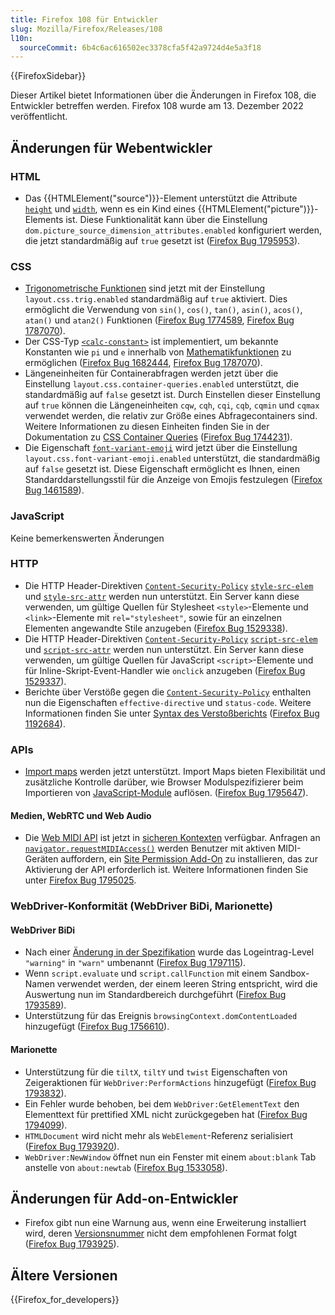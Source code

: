 ```yaml
---
title: Firefox 108 für Entwickler
slug: Mozilla/Firefox/Releases/108
l10n:
  sourceCommit: 6b4c6ac616502ec3378cfa5f42a9724d4e5a3f18
---
```


{{FirefoxSidebar}}

Dieser Artikel bietet Informationen über die Änderungen in Firefox 108, die Entwickler betreffen werden. Firefox 108 wurde am 13. Dezember 2022 veröffentlicht.

## Änderungen für Webentwickler

### HTML

- Das {{HTMLElement("source")}}-Element unterstützt die Attribute [`height`](/de/docs/Web/HTML/Element/source#height) und [`width`](/de/docs/Web/HTML/Element/source#width), wenn es ein Kind eines {{HTMLElement("picture")}}-Elements ist.
  Diese Funktionalität kann über die Einstellung `dom.picture_source_dimension_attributes.enabled` konfiguriert werden, die jetzt standardmäßig auf `true` gesetzt ist ([Firefox Bug 1795953](https://bugzil.la/1795953)).

### CSS

- [Trigonometrische Funktionen](/de/docs/Web/CSS/CSS_Functions#trigonometric_functions) sind jetzt mit der Einstellung `layout.css.trig.enabled` standardmäßig auf `true` aktiviert.
  Dies ermöglicht die Verwendung von `sin()`, `cos()`, `tan()`, `asin()`, `acos()`, `atan()` und `atan2()` Funktionen ([Firefox Bug 1774589](https://bugzil.la/1774589), [Firefox Bug 1787070](https://bugzil.la/1787070)).
- Der CSS-Typ [`<calc-constant>`](/de/docs/Web/CSS/calc-keyword) ist implementiert, um bekannte Konstanten wie `pi` und `e` innerhalb von [Mathematikfunktionen](/de/docs/Web/CSS/CSS_Functions#math_functions) zu ermöglichen ([Firefox Bug 1682444](https://bugzil.la/1682444), [Firefox Bug 1787070](https://bugzil.la/1787070)).
- Längeneinheiten für Containerabfragen werden jetzt über die Einstellung `layout.css.container-queries.enabled` unterstützt, die standardmäßig auf `false` gesetzt ist.
  Durch Einstellen dieser Einstellung auf `true` können die Längeneinheiten `cqw`, `cqh`, `cqi`, `cqb`, `cqmin` und `cqmax` verwendet werden, die relativ zur Größe eines Abfragecontainers sind.
  Weitere Informationen zu diesen Einheiten finden Sie in der Dokumentation zu [CSS Container Queries](/de/docs/Web/CSS/CSS_containment/Container_queries#container_query_length_units) ([Firefox Bug 1744231](https://bugzil.la/1744231)).
- Die Eigenschaft [`font-variant-emoji`](/de/docs/Web/CSS/font-variant-emoji) wird jetzt über die Einstellung `layout.css.font-variant-emoji.enabled` unterstützt, die standardmäßig auf `false` gesetzt ist. Diese Eigenschaft ermöglicht es Ihnen, einen Standarddarstellungsstil für die Anzeige von Emojis festzulegen ([Firefox Bug 1461589](https://bugzil.la/1461589)).

### JavaScript

Keine bemerkenswerten Änderungen

### HTTP

- Die HTTP Header-Direktiven [`Content-Security-Policy`](/de/docs/Web/HTTP/Headers/Content-Security-Policy) [`style-src-elem`](/de/docs/Web/HTTP/Headers/Content-Security-Policy/style-src-elem) und [`style-src-attr`](/de/docs/Web/HTTP/Headers/Content-Security-Policy/style-src-attr) werden nun unterstützt.
  Ein Server kann diese verwenden, um gültige Quellen für Stylesheet `<style>`-Elemente und `<link>`-Elemente mit `rel="stylesheet"`, sowie für an einzelnen Elementen angewandte Stile anzugeben ([Firefox Bug 1529338](https://bugzil.la/1529338)).
- Die HTTP Header-Direktiven [`Content-Security-Policy`](/de/docs/Web/HTTP/Headers/Content-Security-Policy) [`script-src-elem`](/de/docs/Web/HTTP/Headers/Content-Security-Policy/script-src-elem) und [`script-src-attr`](/de/docs/Web/HTTP/Headers/Content-Security-Policy/script-src-attr) werden nun unterstützt.
  Ein Server kann diese verwenden, um gültige Quellen für JavaScript `<script>`-Elemente und für Inline-Skript-Event-Handler wie `onclick` anzugeben ([Firefox Bug 1529337](https://bugzil.la/1529337)).
- Berichte über Verstöße gegen die [`Content-Security-Policy`](/de/docs/Web/HTTP/Headers/Content-Security-Policy) enthalten nun die Eigenschaften `effective-directive` und `status-code`.
  Weitere Informationen finden Sie unter [Syntax des Verstoßberichts](/de/docs/Web/HTTP/Headers/Content-Security-Policy/report-uri#violation_report_syntax) ([Firefox Bug 1192684](https://bugzil.la/1192684)).

### APIs

- [Import maps](/de/docs/Web/HTML/Element/script/type/importmap) werden jetzt unterstützt.
  Import Maps bieten Flexibilität und zusätzliche Kontrolle darüber, wie Browser Modulspezifizierer beim Importieren von [JavaScript-Module](/de/docs/Web/JavaScript/Guide/Modules) auflösen.
  ([Firefox Bug 1795647](https://bugzil.la/1795647)).

#### Medien, WebRTC und Web Audio

- Die [Web MIDI API](/de/docs/Web/API/Web_MIDI_API) ist jetzt in [sicheren Kontexten](/de/docs/Web/Security/Secure_Contexts) verfügbar.
  Anfragen an [`navigator.requestMIDIAccess()`](/de/docs/Web/API/Navigator/requestMIDIAccess) werden Benutzer mit aktiven MIDI-Geräten auffordern, ein [Site Permission Add-On](https://support.mozilla.org/en-US/kb/site-permission-add-ons) zu installieren, das zur Aktivierung der API erforderlich ist.
  Weitere Informationen finden Sie unter [Firefox Bug 1795025](https://bugzil.la/1795025).

### WebDriver-Konformität (WebDriver BiDi, Marionette)

#### WebDriver BiDi

- Nach einer [Änderung in der Spezifikation](https://github.com/w3c/webdriver-bidi/pull/259) wurde das Logeintrag-Level `"warning"` in `"warn"` umbenannt ([Firefox Bug 1797115](https://bugzil.la/1797115)).
- Wenn `script.evaluate` und `script.callFunction` mit einem Sandbox-Namen verwendet werden, der einem leeren String entspricht, wird die Auswertung nun im Standardbereich durchgeführt ([Firefox Bug 1793589](https://bugzil.la/1793589)).
- Unterstützung für das Ereignis `browsingContext.domContentLoaded` hinzugefügt ([Firefox Bug 1756610](https://bugzil.la/1756610)).

#### Marionette

- Unterstützung für die `tiltX`, `tiltY` und `twist` Eigenschaften von Zeigeraktionen für `WebDriver:PerformActions` hinzugefügt ([Firefox Bug 1793832](https://bugzil.la/1793832)).
- Ein Fehler wurde behoben, bei dem `WebDriver:GetElementText` den Elementtext für prettified XML nicht zurückgegeben hat ([Firefox Bug 1794099](https://bugzil.la/1794099)).
- `HTMLDocument` wird nicht mehr als `WebElement`-Referenz serialisiert ([Firefox Bug 1793920](https://bugzil.la/1793920)).
- `WebDriver:NewWindow` öffnet nun ein Fenster mit einem `about:blank` Tab anstelle von `about:newtab` ([Firefox Bug 1533058](https://bugzil.la/1533058)).

## Änderungen für Add-on-Entwickler

- Firefox gibt nun eine Warnung aus, wenn eine Erweiterung installiert wird, deren [Versionsnummer](/de/docs/Mozilla/Add-ons/WebExtensions/manifest.json/version) nicht dem empfohlenen Format folgt ([Firefox Bug 1793925](https://bugzil.la/1793925)).

## Ältere Versionen

{{Firefox_for_developers}}
